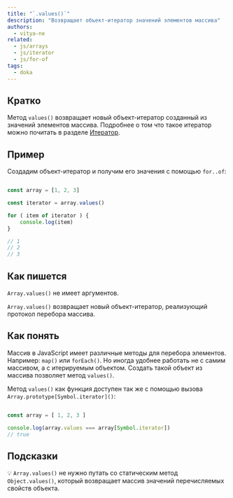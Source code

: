 ```yaml
---
title: "`.values()`"
description: "Возвращает объект-итератор значений элементов массива"
authors:
  - vitya-ne
related:
  - js/arrays
  - js/iterator
  - js/for-of
tags:
  - doka
---
```


## Кратко

Метод `values()` возвращает новый объект-итератор созданный из значений элементов массива. Подробнее о том что такое итератор можно почитать в разделе [Итератор](/js/iterator/).

## Пример

Создадим объект-итератор и получим его значения с помощью `for..of`:
```js

const array = [1, 2, 3]

const iterator = array.values()

for ( item of iterator ) {
    console.log(item)
}

// 1
// 2
// 3
```

## Как пишется

`Array.values()` не имеет аргументов.

`Array.values()` возвращает новый объект-итератор, реализующий протокол перебора массива.

## Как понять

Массив в JavaScript имеет различные методы для перебора элементов. Например: `map()` или `forEach()`. Но иногда удобнее работать не с самим массивом, а с итерируемым объектом. Создать такой объект из массива позволяет метод `values()`.

Mетод `values()` как функция доступен так же с помощью вызова `Array.prototype[Symbol.iterator]()`:

```js

const array = [ 1, 2, 3 ]

console.log(array.values === array[Symbol.iterator])
// true
```

## Подсказки

💡 `Array.values()` не нужно путать со статическим метод `Object.values()`, который возвращает массив значений перечисляемых свойств объекта.
